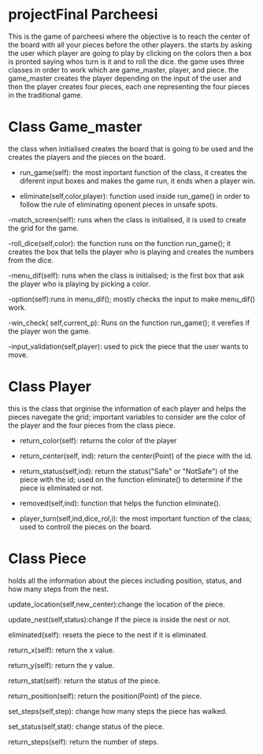 # projectFinal Parcheesi

  This is the game of parcheesi where the objective is to reach the center of the board with all your pieces before the other players. the starts by asking the user which player are going to play by clicking on the colors then a box is pronted saying whos turn is it and to roll the dice. the game uses three classes in order to work which are game_master, player, and piece. the game_master creates the player depending on the input of the user and then the player creates four pieces, each one representing the four pieces in the traditional game.

# Class Game_master
  the class when initialised creates the board that is going to be used and the creates the players and the pieces on the board.

- run_game(self): the most inportant function of the class, it creates the diferent input boxes and makes the game run, it ends when a player win.

- eliminate(self,color,player): function used inside run_game() in order to follow the rule of eliminating oponent pieces in unsafe spots.

-match_screen(self): runs when the class is initialised, it is used to create the grid for the game.

-roll_dice(self,color): the function runs on the function run_game(); it creates the box that tells the player who is playing and creates the numbers from the dice.

-menu_dif(self): runs when the class is initialised; is the first box that ask the player who is playing by picking a color.

-option(self):runs in menu_dif(); mostly checks the input to make menu_dif() work.

-win_check( self,current_p):  Runs on the function run_game(); it verefies if the player won the game.

-input_validation(self,player): used to pick the piece that the user wants to move.

# Class Player
  this is the class that orginise the information of each player and helps the pieces navegate the grid; important variables to consider are the color of the player and the four pieces from the class piece.
  
- return_color(self): returns the color of the player
       
- return_center(self, ind): return the center(Point) of the piece with the id.

- return_status(self,ind): return the status("Safe" or "NotSafe") of the piece with the id; used on the function eliminate() to determine if the piece is eliminated or not.

- removed(self,ind): function that helps the function eliminate().

- player_turn(self,ind,dice_rol,i): the most important function of the class; used to controll the pieces on the board.

# Class Piece
  holds all the information about the pieces including position, status, and how many steps from the nest.

  update_location(self,new_center):change the location of the piece.

  update_nest(self,status):change if the piece is inside the nest or not.
  
  eliminated(self): resets the piece to the nest if it is eliminated.

  return_x(self): return the x value.

  return_y(self): return the y value.

  return_stat(self): return the status of the piece.

  return_position(self): return the position(Point) of the piece.

  set_steps(self,step): change how many steps the piece has walked.

  set_status(self,stat): change status of the piece.

  return_steps(self): return the number of steps.

